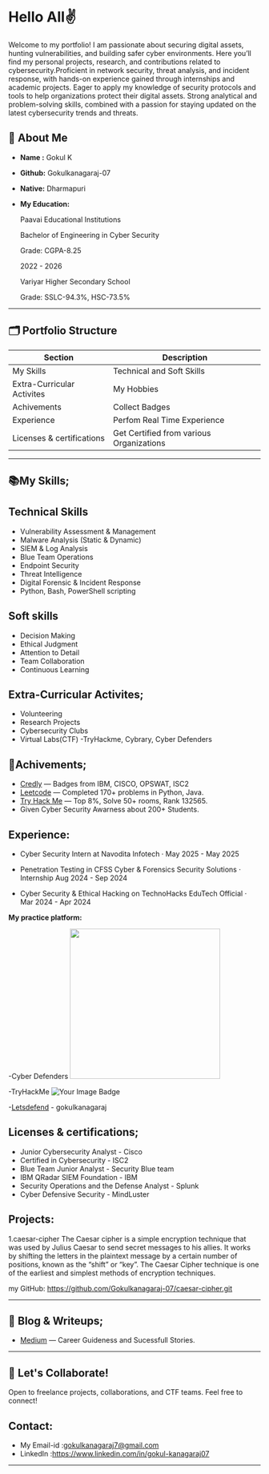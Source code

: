 #  Hello All✌️

   Welcome to my portfolio! 
       I am passionate about securing digital assets, hunting vulnerabilities, and building safer cyber environments. Here you’ll find my personal projects, research, and contributions related to cybersecurity.Proficient in network security, threat analysis, and incident response, with hands-on experience gained through internships and academic projects. Eager to apply my knowledge of security protocols and tools to help organizations protect their digital assets. Strong analytical and problem-solving skills, combined with a passion for staying updated on the latest cybersecurity trends and threats.

## 👤 About Me

- **Name   :**        Gokul K
- **Github:**         Gokulkanagaraj-07    
- **Native:**         Dharmapuri       
- **My Education:**


     Paavai Educational Institutions


     Bachelor of Engineering in Cyber Security


     Grade: CGPA-8.25


     2022 - 2026


     Variyar Higher Secondary School 


     Grade: SSLC-94.3%, HSC-73.5%


---

## 🗂️ Portfolio Structure

| Section               | Description                                             |
|-----------------------|--------------------------------------------------------|
| My Skills    | Technical and Soft Skills     |
| Extra-Curricular Activites| My Hobbies  |
|  Achivements   | Collect Badges |
| Experience       |    Perfom Real Time Experience    |
| Licenses & certifications      | Get Certified from various Organizations  |

---


## 📚My Skills;

## Technical Skills

- Vulnerability Assessment &  Management
- Malware Analysis (Static & Dynamic)
- SIEM & Log Analysis
- Blue Team Operations
- Endpoint Security
- Threat Intelligence
- Digital Forensic & Incident Response
- Python, Bash, PowerShell scripting


 ## Soft skills
 
 - Decision Making
 - Ethical Judgment
 - Attention to Detail
 - Team Collaboration
 - Continuous Learning
 
 ## Extra-Curricular Activites;
 
- Volunteering
- Research Projects
- Cybersecurity Clubs
- Virtual Labs(CTF) -TryHackme, Cybrary, Cyber Defenders




## 🦾Achivements;
- [Credly](https://www.credly.com/users/gokul-kanagaraj.cb508ea6) — Badges from IBM, CISCO, OPSWAT, ISC2
- [Leetcode](https://leetcode.com/u/GOKUL-K/) — Completed 170+ problems in Python, Java.
- [Try Hack Me](https://tryhackme.com/p/GokulKanagaraj) — Top 8%, Solve 50+ rooms, Rank 132565.
- Given Cyber Security Awarness about 200+ Students.


## Experience:
  
- Cyber Security Intern at
  Navodita Infotech · 
  May 2025 - May 2025   

- Penetration Testing in
  CFSS Cyber & Forensics Security Solutions · Internship
  Aug 2024 - Sep 2024  
  
- Cyber Security & Ethical Hacking on
  TechnoHacks EduTech Official · 
  Mar 2024 - Apr 2024

**My practice platform:**




-Cyber Defenders
        <img src="https://cyberdefenders-storage.s3.me-central-1.amazonaws.com/profile-badges/GOKUL07.png" width="300" />



        
-TryHackMe
         <img src="https://tryhackme-badges.s3.amazonaws.com/GokulKanagaraj.png" alt="Your Image Badge" />







-[Letsdefend](https://app.letsdefend.io/user/gokulkanagaraj) - gokulkanagaraj




      

 ## Licenses & certifications;
 
- Junior Cybersecurity Analyst - Cisco
- Certified in Cybersecurity - ISC2
- Blue Team Junior Analyst - Security Blue team
- IBM QRadar SIEM Foundation - IBM
- Security Operations and the Defense Analyst - Splunk 
- Cyber Defensive Security - MindLuster

## Projects:
  
  1.caesar-cipher
     The Caesar cipher is a simple encryption technique that was used by Julius Caesar to send secret messages to his allies. It works by shifting the letters in    the plaintext message by a certain number of positions, known as the “shift” or “key”. The Caesar Cipher technique is one of the earliest and simplest methods    of encryption techniques.


   my GitHub: https://github.com/Gokulkanagaraj-07/caesar-cipher.git




---

## 📝 Blog & Writeups;

- [Medium](https://medium.com/@GokulKangaraj) — Career Guideness and Sucessfull Stories.

---



## 🤝 Let's Collaborate!

Open to freelance projects, collaborations, and CTF teams. Feel free to connect!
## Contact:
- My Email-id :gokulkanagaraj7@gmail.com
- LinkedIn    :https://www.linkedin.com/in/gokul-kanagaraj07

---

